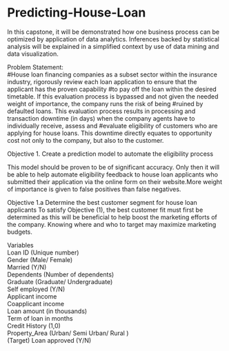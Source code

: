 # Predicting-House-Loan

In this capstone, it will be demonstrated how one business process can be optimized by application of data analytics.  Inferences backed by statistical analysis will be explained in a simplified context by use of data mining and data visualization. <br />

Problem Statement: <br />
#House loan financing companies as a subset sector within the insurance industry, rigorously review each loan application to ensure that the applicant has the proven capability #to pay off the loan within the desired timetable.  If this evaluation process is bypassed and not given the needed weight of importance, the company runs the risk of being #ruined by defaulted loans.  This evaluation process results in processing and transaction downtime (in days) when the company agents have to individually receive, assess and #evaluate eligibility of customers who are applying for house loans. This downtime directly equates to opportunity cost not only to the company, but also to the customer. 

Objective 1. Create a prediction model to automate the eligibility process<br />

This model should be proven to be of significant accuracy. Only then it will be able to help automate eligibility feedback to house loan applicants who submitted their application via the online form on their website.More weight of importance is given to false positives than false negatives.<br />

Objective 1.a Determine the best customer segment for house loan applicants
To satisfy Objective (1), the best customer fit must first be determined as this  will be beneficial to help boost the marketing efforts of the company. Knowing where and who to target may maximize marketing budgets. 

Variables <br />
Loan ID (Unique number)<br />
Gender (Male/ Female) <br />
Married (Y/N) <br />
Dependents (Number of dependents) <br />
Graduate (Graduate/ Undergraduate) <br />
Self employed (Y/N) <br />
Applicant income <br />
Coapplicant income <br />
Loan amount (in thousands) <br />
Term of loan in months <br />
Credit History (1,0)  <br />
Property_Area (Urban/ Semi Urban/ Rural ) <br />
(Target) Loan approved (Y/N) <br />




 
